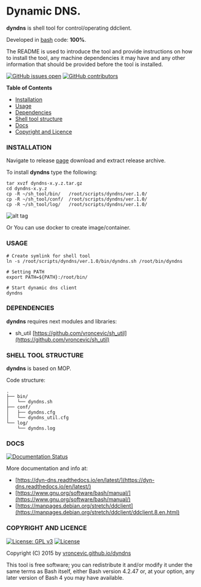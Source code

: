 # Dynamic DNS.

**dyndns** is shell tool for control/operating ddclient.

Developed in [bash](https://en.wikipedia.org/wiki/Bash_(Unix_shell)) code: **100%**.

The README is used to introduce the tool and provide instructions on
how to install the tool, any machine dependencies it may have and any
other information that should be provided before the tool is installed.

[![GitHub issues open](https://img.shields.io/github/issues/vroncevic/dyndns.svg)](https://github.com/vroncevic/dyndns/issues)
 [![GitHub contributors](https://img.shields.io/github/contributors/vroncevic/dyndns.svg)](https://github.com/vroncevic/dyndns/graphs/contributors)

<!-- START doctoc -->
**Table of Contents**

- [Installation](#installation)
- [Usage](#usage)
- [Dependencies](#dependencies)
- [Shell tool structure](#shell-tool-structure)
- [Docs](#docs)
- [Copyright and Licence](#copyright-and-licence)
<!-- END doctoc -->

### INSTALLATION

Navigate to release [page](https://github.com/vroncevic/dyndns/releases) download and extract release archive.

To install **dyndns** type the following:

```
tar xvzf dyndns-x.y.z.tar.gz
cd dyndns-x.y.z
cp -R ~/sh_tool/bin/   /root/scripts/dyndns/ver.1.0/
cp -R ~/sh_tool/conf/  /root/scripts/dyndns/ver.1.0/
cp -R ~/sh_tool/log/   /root/scripts/dyndns/ver.1.0/
```

![alt tag](https://raw.githubusercontent.com/vroncevic/dyndns/dev/docs/setup_tree.png)

Or You can use docker to create image/container.

### USAGE

```
# Create symlink for shell tool
ln -s /root/scripts/dyndns/ver.1.0/bin/dyndns.sh /root/bin/dyndns

# Setting PATH
export PATH=${PATH}:/root/bin/

# Start dynamic dns client
dyndns
```

### DEPENDENCIES

**dyndns** requires next modules and libraries:
* sh_util [https://github.com/vroncevic/sh_util](https://github.com/vroncevic/sh_util)

### SHELL TOOL STRUCTURE

**dyndns** is based on MOP.

Code structure:
```
.
├── bin/
│   └── dyndns.sh
├── conf/
│   ├── dyndns.cfg
│   └── dyndns_util.cfg
└── log/
    └── dyndns.log
```

### DOCS

[![Documentation Status](https://readthedocs.org/projects/dyndns/badge/?version=latest)](https://dyndns.readthedocs.io/projects/dyndns/en/latest/?badge=latest)

More documentation and info at:
* [https://dyn-dns.readthedocs.io/en/latest/](https://dyn-dns.readthedocs.io/en/latest/)
* [https://www.gnu.org/software/bash/manual/](https://www.gnu.org/software/bash/manual/)
* [https://manpages.debian.org/stretch/ddclient](https://manpages.debian.org/stretch/ddclient/ddclient.8.en.html)

### COPYRIGHT AND LICENCE

[![License: GPL v3](https://img.shields.io/badge/License-GPLv3-blue.svg)](https://www.gnu.org/licenses/gpl-3.0) [![License](https://img.shields.io/badge/License-Apache%202.0-blue.svg)](https://opensource.org/licenses/Apache-2.0)

Copyright (C) 2015 by [vroncevic.github.io/dyndns](https://vroncevic.github.io/dyndns)

This tool is free software; you can redistribute it and/or modify
it under the same terms as Bash itself, either Bash version 4.2.47 or,
at your option, any later version of Bash 4 you may have available.

